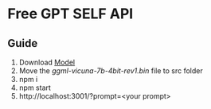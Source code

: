# Free GPT SELF API

## Guide

1. Download <a href="https://huggingface.co/eachadea/legacy-ggml-vicuna-7b-4bit/resolve/main/ggml-vicuna-7b-4bit-rev1.bin">Model</a>
2. Move the _ggml-vicuna-7b-4bit-rev1.bin_ file to src folder
3. npm i
4. npm start
5. http://localhost:3001/?prompt=<your prompt\>


